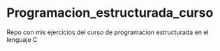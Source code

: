 # Programacion_estructurada_curso
Repo con mis ejercicios del curso de programacion estructurada en el lenguaje C
